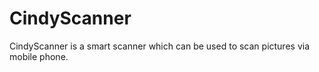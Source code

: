 # CindyScanner
CindyScanner is a smart scanner which can be used to scan pictures via mobile phone. 
